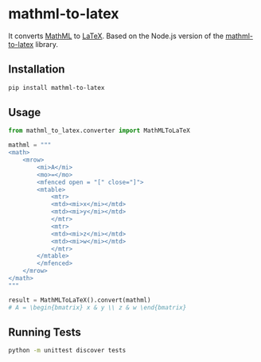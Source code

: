 # mathml-to-latex

It converts [MathML](https://en.wikipedia.org/wiki/MathML) to [LaTeX](https://pt.wikipedia.org/wiki/LaTeX). 
Based on the Node.js version of the [mathml-to-latex](https://github.com/asnunes/mathml-to-latex) library.

## Installation

```bash
pip install mathml-to-latex
```

## Usage

```python
from mathml_to_latex.converter import MathMLToLaTeX

mathml = """
<math>
    <mrow>
        <mi>A</mi>
        <mo>=</mo>
        <mfenced open = "[" close="]">
        <mtable>
            <mtr>
            <mtd><mi>x</mi></mtd>
            <mtd><mi>y</mi></mtd>
            </mtr>
            <mtr>
            <mtd><mi>z</mi></mtd>
            <mtd><mi>w</mi></mtd>
            </mtr>
        </mtable>
        </mfenced>
    </mrow>
</math>
"""

result = MathMLToLaTeX().convert(mathml)
# A = \begin{bmatrix} x & y \\ z & w \end{bmatrix}
```

## Running Tests

```bash
python -m unittest discover tests
```